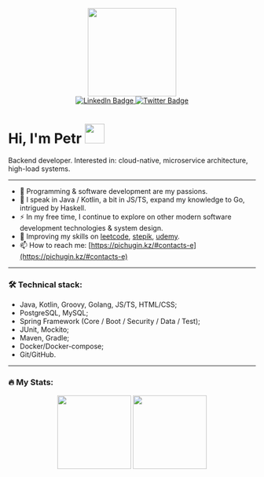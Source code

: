 <div id="header" align="center">
  <img src="https://media.giphy.com/media/dJwT5rggHLqjWAcC0e/giphy.gif" width="180"/>
</div>

<div id="badges" align="center">
  <a href="https://www.linkedin.com/in/petr-pichugin/">
    <img src="https://img.shields.io/badge/LinkedIn-blue?style=for-the-badge&logo=linkedin&logoColor=white" alt="LinkedIn Badge"/>
  </a>
  <a href="https://twitter.com/PPichugin">
    <img src="https://img.shields.io/badge/Twitter-blue?style=for-the-badge&logo=twitter&logoColor=white" alt="Twitter Badge"/>
  </a>
</div>
<div align="center">
<img src="https://komarev.com/ghpvc/?username=ppichugin&style=flat-square&color=blue" alt=""/>
</div>

<h1>
  Hi, I'm Petr 
  <img src="https://media.giphy.com/media/hvRJCLFzcasrR4ia7z/giphy.gif" width="40" height="40"/>
</h1>

Backend developer. Interested in: cloud-native, microservice architecture, high-load systems.

---


- 💖 Programming & software development are my passions.
- 🧩 I speak in Java / Kotlin, a bit in JS/TS, expand my knowledge to Go, intrigued by Haskell.
- ⚡ In my free time, I continue to explore on other modern software development technologies & system design.
- 👀 Improving my skills on [leetcode](https://leetcode.com/ppichugin/), [stepik](https://stepik.org/users/493059959), [udemy](https://www.udemy.com/user/petr-pichugin/).
- 📫 How to reach me: [https://pichugin.kz/#contacts-e](https://pichugin.kz/#contacts-e)

---

### 🛠️ Technical stack:

- Java, Kotlin, Groovy, Golang, JS/TS, HTML/CSS;
- PostgreSQL, MySQL;
- Spring Framework (Core / Boot / Security / Data / Test);
- JUnit, Mockito;
- Maven, Gradle;
- Docker/Docker-compose;
- Git/GitHub.

---

### 🔥 My Stats:

<p align='center'>
   <a href="https://github-readme-stats.vercel.app/api/top-langs/?username=ppichugin&layout=compact&theme=vision-friendly-white">
       <img height=150 src="https://github-readme-stats.vercel.app/api/top-langs/?username=ppichugin&layout=compact&theme=vision-friendly-white"/></a>
   <a href="https://github.com/ppichugin/github-readme-stats">
       <img height=150 src="https://github-readme-stats.vercel.app/api?username=ppichugin&hide=prs,issues&layout=compact&theme=vision-friendly-white&show_icons=true"/></a>
</p>
